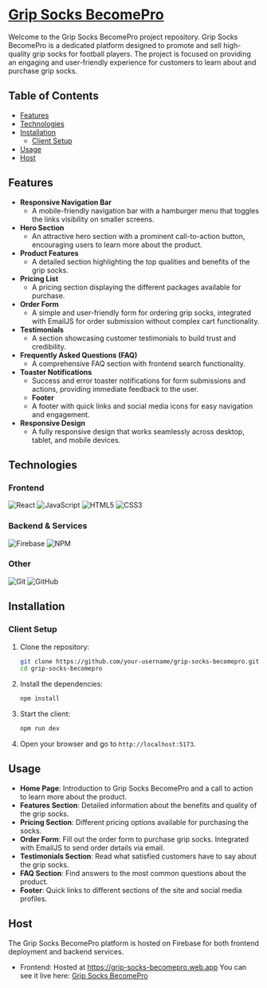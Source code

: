 # [Grip Socks BecomePro](https://grip-socks-becomepro.web.app)

Welcome to the Grip Socks BecomePro project repository. Grip Socks BecomePro is a dedicated platform designed to promote and sell high-quality grip socks for football players. The project is focused on providing an engaging and user-friendly experience for customers to learn about and purchase grip socks.

## Table of Contents

- [Features](#features)
- [Technologies](#technologies)
- [Installation](#installation)
  - [Client Setup](#client-setup)
- [Usage](#usage)
- [Host](#host)

## Features

- **Responsive Navigation Bar**
  - A mobile-friendly navigation bar with a hamburger menu that toggles the links visibility on smaller screens.
- **Hero Section**
  - An attractive hero section with a prominent call-to-action button, encouraging users to learn more about the product.
- **Product Features**
  - A detailed section highlighting the top qualities and benefits of the grip socks.
- **Pricing List**
  - A pricing section displaying the different packages available for purchase.
- **Order Form**
  - A simple and user-friendly form for ordering grip socks, integrated with EmailJS for order submission without complex cart functionality.
- **Testimonials**
  - A section showcasing customer testimonials to build trust and credibility.
- **Frequently Asked Questions (FAQ)**
  - A comprehensive FAQ section with frontend search functionality.
- **Toaster Notifications**
  - Success and error toaster notifications for form submissions and actions, providing immediate feedback to the user.
  - **Footer**
  - A footer with quick links and social media icons for easy navigation and engagement.
- **Responsive Design**
  - A fully responsive design that works seamlessly across desktop, tablet, and mobile devices.

## Technologies

### Frontend

<p>
  <img src="https://img.icons8.com/color/48/000000/react-native.png" alt="React" />
  <img src="https://img.icons8.com/color/48/000000/javascript.png" alt="JavaScript" />
  <img src="https://img.icons8.com/color/48/000000/html-5.png" alt="HTML5" />
  <img src="https://img.icons8.com/color/48/000000/css3.png" alt="CSS3" />
</p>

### Backend & Services

<p>
  <img src="https://img.icons8.com/color/48/000000/firebase.png" alt="Firebase" />
  <img src="https://img.icons8.com/color/48/000000/npm.png" alt="NPM" />
</p>

### Other

<p>
  <img src="https://img.icons8.com/color/48/000000/git.png" alt="Git" />
  <img src="https://img.icons8.com/color/48/000000/github.png" alt="GitHub" />
</p>

## Installation

### Client Setup

1. Clone the repository:

   ```sh
   git clone https://github.com/your-username/grip-socks-becomepro.git
   cd grip-socks-becomepro
   ```

2. Install the dependencies:

   ```sh
   npm install
   ```

3. Start the client:

   ```sh
   npm run dev
   ```

4. Open your browser and go to `http://localhost:5173`.

## Usage

- **Home Page**: Introduction to Grip Socks BecomePro and a call to action to learn more about the product.
- **Features Section**: Detailed information about the benefits and quality of the grip socks.
- **Pricing Section**: Different pricing options available for purchasing the socks.
- **Order Form**: Fill out the order form to purchase grip socks. Integrated with EmailJS to send order details via email.
- **Testimonials Section**: Read what satisfied customers have to say about the grip socks.
- **FAQ Section**: Find answers to the most common questions about the product.
- **Footer**: Quick links to different sections of the site and social media profiles.

## Host

The Grip Socks BecomePro platform is hosted on Firebase for both frontend deployment and backend services.

- Frontend: Hosted at https://grip-socks-becomepro.web.app
  You can see it live here: <a href="https://grip-socks-becomepro.web.app">Grip Socks BecomePro</a>
